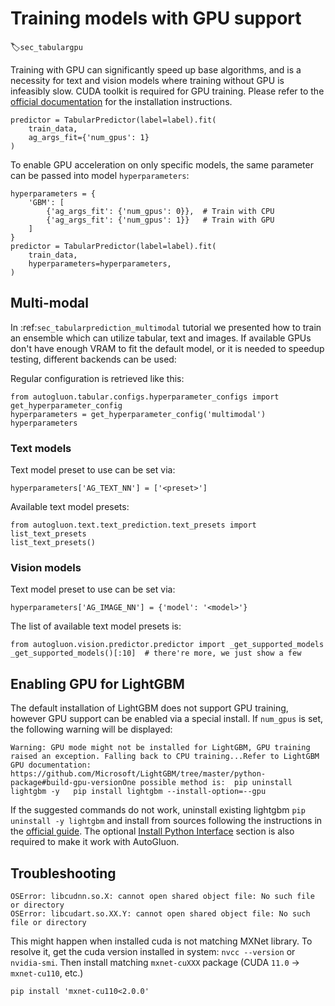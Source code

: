 # Training models with GPU support
:label:`sec_tabulargpu`

Training with GPU can significantly speed up base algorithms, and is a necessity for text and vision models where training without GPU is infeasibly slow. 
CUDA toolkit is required for GPU training. Please refer to the [official documentation](https://docs.nvidia.com/cuda/) for the installation instructions.

```{.python}
predictor = TabularPredictor(label=label).fit(
    train_data,
    ag_args_fit={'num_gpus': 1}
)
```

To enable GPU acceleration on only specific models, the same parameter can be passed into model `hyperparameters`:

```{.python}
hyperparameters = {
    'GBM': [
        {'ag_args_fit': {'num_gpus': 0}},  # Train with CPU
        {'ag_args_fit': {'num_gpus': 1}}   # Train with GPU
    ]
}
predictor = TabularPredictor(label=label).fit(
    train_data, 
    hyperparameters=hyperparameters, 
)
```

## Multi-modal

In :ref:`sec_tabularprediction_multimodal` tutorial we presented how to train an ensemble which can utilize tabular, text and images. 
If available GPUs don't have enough VRAM to fit the default model, or it is needed to speedup testing, different backends can be used:

Regular configuration is retrieved like this:

```{.python .input}
from autogluon.tabular.configs.hyperparameter_configs import get_hyperparameter_config
hyperparameters = get_hyperparameter_config('multimodal')
hyperparameters
```

### Text models

Text model preset to use can be set via:

```{.python}
hyperparameters['AG_TEXT_NN'] = ['<preset>']
```

Available text model presets:


```{.python .input}
from autogluon.text.text_prediction.text_presets import list_text_presets
list_text_presets()
```

### Vision models

Text model preset to use can be set via:

```{.python}
hyperparameters['AG_IMAGE_NN'] = {'model': '<model>'}
```

The list of available text model presets is:

```{.python .input}
from autogluon.vision.predictor.predictor import _get_supported_models
_get_supported_models()[:10]  # there're more, we just show a few
```

## Enabling GPU for LightGBM

The default installation of LightGBM does not support GPU training, however GPU support can be enabled via a special install. If `num_gpus` is set, the following warning will be displayed:

```
Warning: GPU mode might not be installed for LightGBM, GPU training raised an exception. Falling back to CPU training...Refer to LightGBM GPU documentation: https://github.com/Microsoft/LightGBM/tree/master/python-package#build-gpu-versionOne possible method is:	pip uninstall lightgbm -y	pip install lightgbm --install-option=--gpu
```

If the suggested commands do not work, uninstall existing lightgbm `pip uninstall -y lightgbm` and install from sources following the instructions in the [official guide](https://lightgbm.readthedocs.io/en/latest/GPU-Tutorial.html). The
optional [Install Python Interface](https://lightgbm.readthedocs.io/en/latest/GPU-Tutorial.html#install-python-interface-optional) section is also required to make it work with AutoGluon.

## Troubleshooting

```
OSError: libcudnn.so.X: cannot open shared object file: No such file or directory
OSError: libcudart.so.XX.Y: cannot open shared object file: No such file or directory
```

This might happen when installed cuda is not matching MXNet library. To resolve it, get the cuda version installed in system: `nvcc --version` or `nvidia-smi`. Then install matching `mxnet-cuXXX` package (CUDA `11.0` -> `mxnet-cu110`, etc.)

```
pip install 'mxnet-cu110<2.0.0'
```

